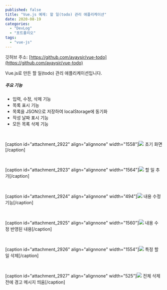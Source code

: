 ```yaml
---
published: false
title: "Vue.js 예제: 할 일(todo) 관리 애플리케이션"
date: 2020-08-19
categories: 
  - "DevLog"
  - "포트폴리오"
tags: 
  - "vue-js"
---
```


깃허브 주소: [https://github.com/ayaysir/vue-todo](https://github.com/ayaysir/vue-todo)

Vue.js로 만든 할 일(todo) 관리 애플리케이션입니다.

##### **주요 기능**

- 입력, 수정, 삭제 기능
- 목록 표시 기능
- 목록을 JSON으로 저장하여 localStorage에 동기화
- 작성 날짜 표시 기능
- 모든 목록 삭제 기능

 

\[caption id="attachment\_2922" align="alignnone" width="1558"\]![](./assets/img/wp-content/uploads/2020/08/스크린샷-2020-08-19-오후-3.13.20.png) 초기 화면\[/caption\]

 

\[caption id="attachment\_2923" align="alignnone" width="1564"\]![](./assets/img/wp-content/uploads/2020/08/스크린샷-2020-08-19-오후-3.13.39.png) 할 일 추가\[/caption\]

 

\[caption id="attachment\_2924" align="alignnone" width="494"\]![](./assets/img/wp-content/uploads/2020/08/스크린샷-2020-08-19-오후-3.14.05.png) 내용 수정 기능\[/caption\]

 

\[caption id="attachment\_2925" align="alignnone" width="1560"\]![](./assets/img/wp-content/uploads/2020/08/스크린샷-2020-08-19-오후-3.14.13.png) 내용 수정 반영된 내용\[/caption\]

 

\[caption id="attachment\_2926" align="alignnone" width="1554"\]![](./assets/img/wp-content/uploads/2020/08/스크린샷-2020-08-19-오후-3.14.25.png) 특정 할 일 삭제\[/caption\]

 

\[caption id="attachment\_2927" align="alignnone" width="525"\]![](./assets/img/wp-content/uploads/2020/08/스크린샷-2020-08-19-오후-3.14.32.png) 전체 삭제 전에 경고 메시지 띄움\[/caption\]
